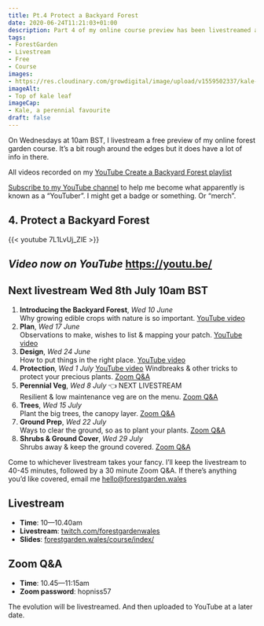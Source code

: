 ```yaml
---
title: Pt.4 Protect a Backyard Forest
date: 2020-06-24T11:21:03+01:00
description: Part 4 of my online course preview has been livestreamed and is now available on my YouTube channel 🙂
tags: 
- ForestGarden
- Livestream
- Free
- Course
images: 
- https://res.cloudinary.com/growdigital/image/upload/v1559502337/kale-21EB2C25.jpg
imageAlt:
- Top of kale leaf
imageCap:
- Kale, a perennial favourite
draft: false
---
```


On Wednesdays at 10am BST, I livestream a free preview of my online forest garden course. It’s a bit rough around the edges but it does have a lot of info in there.

All videos recorded on my [YouTube Create a Backyard Forest playlist](https://www.youtube.com/playlist?list=PL3tnDlJcXMk9VLsc_KU0Ovv4spw5X9yIy)

[Subscribe to my YouTube channel](https://www.youtube.com/c/ForestGardenWales?view_as=subscriber?sub_confirmation=1) to help me become what apparently is known as a “YouTuber”. I might get a badge or something. Or “merch”.

## 4. Protect a Backyard Forest

{{< youtube 7L1LvUj_ZIE >}}

_Video now on YouTube_
https://youtu.be/
---

## Next livestream Wed 8th July 10am BST

1. **Introducing the Backyard Forest**, _Wed 10 June_    
  Why growing edible crops with nature is so important. [YouTube video](https://www.youtube.com/watch?v=IpOdZUUlnys)
2. **Plan**, _Wed 17 June_  
  Observations to make, wishes to list & mapping your patch. [YouTube video](https://www.youtube.com/watch?v=ucktxcnZQPE)
3. **Design**, _Wed 24 June_  
  How to put things in the right place. [YouTube video](https://www.youtube.com/watch?v=Jk8A-qD0Tag)
4. **Protection**, _Wed 1 July_ [YouTube video](https://www.youtube.com/watch?v=7L1LvUj_ZIE)
  Windbreaks & other tricks to protect your precious plants. [Zoom Q&A](https://us04web.zoom.us/j/78438178121?pwd=cGVkMEhXcXNmU3dKekhiek5oWGhIQT09)
5. **Perennial Veg**, _Wed 8 July_ 👈 NEXT LIVESTREAM  
  Resilient & low maintenance veg are on the menu. [Zoom Q&A](https://us04web.zoom.us/j/71241477134?pwd=eCt3U2Fpb1E1SWRZaTJmRkpEa0tZQT09)
6. **Trees**, _Wed 15 July_  
  Plant the big trees, the canopy layer. [Zoom Q&A](https://us04web.zoom.us/j/79821963982?pwd=cXZuQmpWeFNxaFpKVlpndkRuRVQxQT09)
7. **Ground Prep**, _Wed 22 July_  
  Ways to clear the ground, so as to plant your plants. [Zoom Q&A](https://us04web.zoom.us/j/72167629180?pwd=QU1ZdXhDRHh1VlNIYkl0SklNSTFNUT09)
8. **Shrubs & Ground Cover**, _Wed 29 July_  
  Shrubs away & keep the ground covered. [Zoom Q&A](https://us04web.zoom.us/j/77496886240?pwd=R2poUDZrSjNIemR0WXk0bHpBczdOQT09)

Come to whichever livestream takes your fancy. I’ll keep the livestream to 40-45 minutes, followed by a 30 minute Zoom Q&A. If there’s anything you’d like covered, email me <hello@forestgarden.wales>

## Livestream

* **Time**: 10—10.40am
* **Livestream**: [twitch.com/forestgardenwales](https://www.twitch.com/forestgardenwales)
* **Slides**: [forestgarden.wales/course/index/](https://www.forestgarden.wales/course/index/)

## Zoom Q&A

* **Time**: 10.45—11:15am
* **Zoom password**: hopniss57

The evolution will be livestreamed. And then uploaded to YouTube at a later date.
